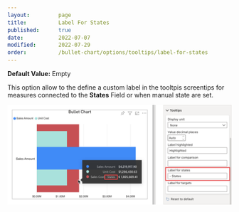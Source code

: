```yaml
---
layout:         page
title:          Label For States
published:      true
date:           2022-07-07
modified:   	2022-07-29
order:          /bullet-chart/options/tooltips/label-for-states
---
```


**Default Value:** Empty

This option allow to the define a custom label in the tooltpis screentips for measures connected to the **States** Field or when manual state are set.

<img src="images/label-states.png" width="700">